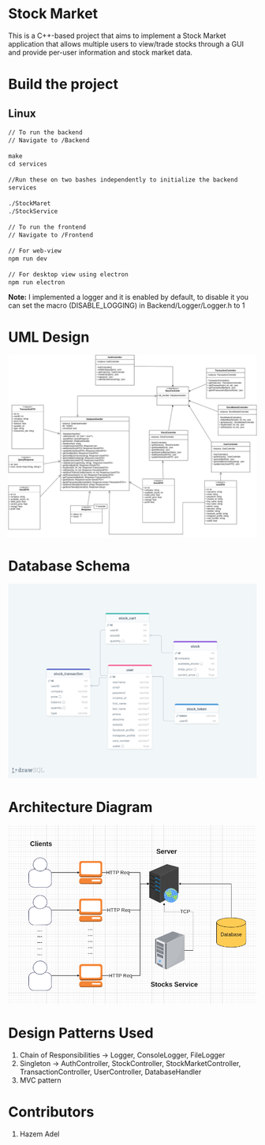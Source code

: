 # Stock Market
This is a C++-based project that aims to implement a Stock Market application that allows multiple users to view/trade stocks through a GUI and provide per-user information and stock market data.

# Build the project

## Linux
```command
// To run the backend
// Navigate to /Backend

make
cd services

//Run these on two bashes independently to initialize the backend services

./StockMaret
./StockService

// To run the frontend
// Navigate to /Frontend

// For web-view
npm run dev

// For desktop view using electron
npm run electron
```

**Note:** I implemented a logger and it is enabled by default, to disable it you can set the macro (DISABLE_LOGGING) in Backend/Logger/Logger.h to 1
  

# UML Design
![Stock Market](Design%20System/Stock%20Market.jpg)

# Database Schema
![Database Schema](Design%20System/Database%20Schema.png)

# Architecture Diagram
![Architecture Diagram](Design%20System/Architecture%20Diagram.png)

# Design Patterns Used
1. Chain of Responsibilities -> Logger, ConsoleLogger, FileLogger
2. Singleton -> AuthController, StockController, StockMarketController, TransactionController, UserController, DatabaseHandler
3. MVC pattern

# Contributors
1. Hazem Adel



